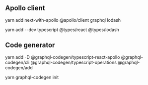 ## Apollo client
yarn add next-with-apollo @apollo/client graphql lodash

yarn add --dev typescript @types/react @types/lodash


## Code generator
yarn add -D @graphql-codegen/typescript-react-apollo @graphql-codegen/cli @graphql-codegen/typescript-operations @graphql-codegen/add

yarn graphql-codegen init